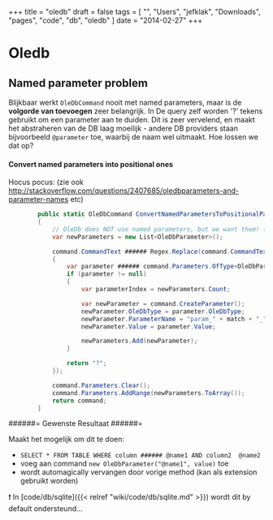 +++
title = "oledb"
draft = false
tags = [
    "",
    "Users",
    "jefklak",
    "Downloads",
    "pages",
    "code",
    "db",
    "oledb"
]
date = "2014-02-27"
+++
# Oledb 

## Named parameter problem 

Blijkbaar werkt `OleDbCommand` nooit met named parameters, maar is de **volgorde van toevoegen** zeer belangrijk. In De query zelf worden '?' tekens gebruikt om een parameter aan te duiden. Dit is zeer vervelend, en maakt het abstraheren van de DB laag moeilijk - andere DB providers staan bijvoorbeeld `@parameter` toe, waarbij de naam wel uitmaakt. Hoe lossen we dat op?

#### Convert named parameters into positional ones 

Hocus pocus: (zie ook http://stackoverflow.com/questions/2407685/oledbparameters-and-parameter-names etc)

```csharp
        public static OleDbCommand ConvertNamedParametersToPositionalParameters(OleDbCommand command)
        {
            // OleDb does NOT use named parameters, but we want them! (uses '?')
            var newParameters = new List<OleDbParameter>();

            command.CommandText ###### Regex.Replace(command.CommandText, "(@<br/><br/>w*)", match >
            {
                var parameter ###### command.Parameters.OfType<OleDbParameter>().FirstOrDefault(a > a.ParameterName ###### match.Groups[1].Value);
                if (parameter != null)
                {
                    var parameterIndex = newParameters.Count;

                    var newParameter = command.CreateParameter();
                    newParameter.OleDbType = parameter.OleDbType;
                    newParameter.ParameterName = "param_" + match + "_" + parameterIndex.ToString();
                    newParameter.Value = parameter.Value;

                    newParameters.Add(newParameter);
                }

                return "?";
            });

            command.Parameters.Clear();
            command.Parameters.AddRange(newParameters.ToArray());
            return command;
        }
```

######= Gewenste Resultaat ######=

Maakt het mogelijk om dit te doen:

  * `SELECT * FROM TABLE WHERE column ###### @name1 AND column2  @name2`
  * voeg aan command `new OleDbParameter("@name1", value)` toe
  * wordt automagically vervangen door vorige method (kan als extension gebruikt worden)

:exclamation: In [code/db/sqlite]({{< relref "wiki/code/db/sqlite.md" >}}) wordt dit by default ondersteund... 
